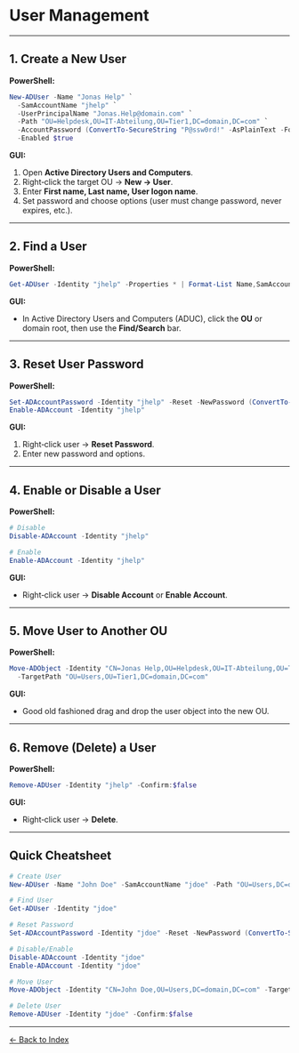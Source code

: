 # User Management

---

## 1. Create a New User
**PowerShell:**
```powershell
New-ADUser -Name "Jonas Help" `
  -SamAccountName "jhelp" `
  -UserPrincipalName "Jonas.Help@domain.com" `
  -Path "OU=Helpdesk,OU=IT-Abteilung,OU=Tier1,DC=domain,DC=com" `
  -AccountPassword (ConvertTo-SecureString "P@ssw0rd!" -AsPlainText -Force) `
  -Enabled $true
```

**GUI:**
1. Open **Active Directory Users and Computers**.
2. Right‑click the target OU -> **New -> User**.
3. Enter **First name, Last name, User logon name**.
4. Set password and choose options (user must change password, never expires, etc.).

---

## 2. Find a User
**PowerShell:**
```powershell
Get-ADUser -Identity "jhelp" -Properties * | Format-List Name,SamAccountName,DistinguishedName,Enabled
```

**GUI:**
- In Active Directory Users and Computers (ADUC), click the **OU** or domain root, then use the **Find/Search** bar.

---

## 3. Reset User Password
**PowerShell:**
```powershell
Set-ADAccountPassword -Identity "jhelp" -Reset -NewPassword (ConvertTo-SecureString "NewP@ssw0rd123" -AsPlainText -Force)
Enable-ADAccount -Identity "jhelp"
```

**GUI:**
1. Right‑click user -> **Reset Password**.
2. Enter new password and options.

---

## 4. Enable or Disable a User
**PowerShell:**
```powershell
# Disable
Disable-ADAccount -Identity "jhelp"

# Enable
Enable-ADAccount -Identity "jhelp"
```

**GUI:**
- Right‑click user -> **Disable Account** or **Enable Account**.

---

## 5. Move User to Another OU
**PowerShell:**
```powershell
Move-ADObject -Identity "CN=Jonas Help,OU=Helpdesk,OU=IT-Abteilung,OU=Tier1,DC=domain,DC=com" `
  -TargetPath "OU=Users,OU=Tier1,DC=domain,DC=com"
```

**GUI:**
- Good old fashioned drag and drop the user object into the new OU.

---

## 6. Remove (Delete) a User
**PowerShell:**
```powershell
Remove-ADUser -Identity "jhelp" -Confirm:$false
```

**GUI:**
- Right‑click user -> **Delete**.

---

## Quick Cheatsheet
```powershell
# Create User
New-ADUser -Name "John Doe" -SamAccountName "jdoe" -Path "OU=Users,DC=domain,DC=com" -AccountPassword (ConvertTo-SecureString "P@ssw0rd!" -AsPlainText -Force) -Enabled $true

# Find User
Get-ADUser -Identity "jdoe"

# Reset Password
Set-ADAccountPassword -Identity "jdoe" -Reset -NewPassword (ConvertTo-SecureString "NewP@ssw0rd" -AsPlainText -Force)

# Disable/Enable
Disable-ADAccount -Identity "jdoe"
Enable-ADAccount -Identity "jdoe"

# Move User
Move-ADObject -Identity "CN=John Doe,OU=Users,DC=domain,DC=com" -TargetPath "OU=Helpdesk,DC=domain,DC=com"

# Delete User
Remove-ADUser -Identity "jdoe" -Confirm:$false
```

---

[← Back to Index](../AD.md)

